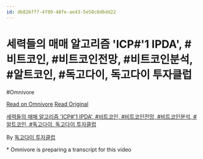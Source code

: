 ```yaml
---
id: db826ff7-4f89-48fe-ae43-5e58c0d6dd22
---
```


# 세력들의 매매 알고리즘 'ICP#'1 IPDA', #비트코인, #비트코인전망, #비트코인분석, #알트코인, #독고다이, 독고다이 투자클럽
#Omnivore
 
[Read on Omnivore](https://omnivore.app/me/https-youtube-com-watch-v-ym-o-xl-3-d-z-1-jk-191208f2f3e)
[Read Original](https://youtube.com/watch?v=YmOXl3dZ1Jk)
 
[세력들의 매매 알고리즘 'ICP#'1 IPDA', #비트코인, #비트코인전망, #비트코인분석, #알트코인, #독고다이, 독고다이 투자클럽](https://youtube.com/watch?v=YmOXl3dZ1Jk)

By [독고다이 투자클럽](https://www.youtube.com/@DOGGODIE%5FInvestment)

\* Omnivore is preparing a transcript for this video